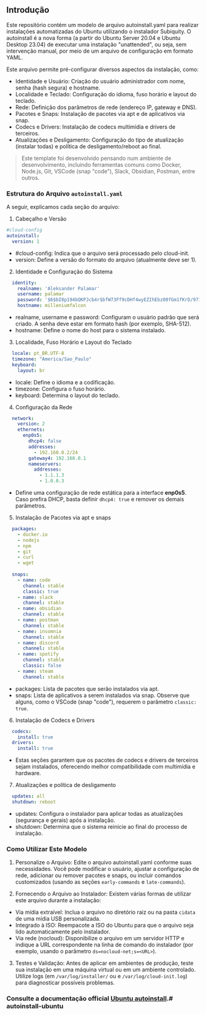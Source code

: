 ## Introdução

Este repositório contém um modelo de arquivo autoinstall.yaml para realizar instalações automatizadas do Ubuntu utilizando o instalador Subiquity. O autoinstall é a nova forma (a partir do Ubuntu Server 20.04 e Ubuntu Desktop 23.04) de executar uma instalação "unattended", ou seja, sem intervenção manual, por meio de um arquivo de configuração em formato YAML.

Este arquivo permite pré-configurar diversos aspectos da instalação, como:
- Identidade e Usuário: Criação do usuário administrador com nome, senha (hash segura) e hostname.
- Localidade e Teclado: Configuração do idioma, fuso horário e layout do teclado.
- Rede: Definição dos parâmetros de rede (endereço IP, gateway e DNS).
- Pacotes e Snaps: Instalação de pacotes via apt e de aplicativos via snap.
- Codecs e Drivers: Instalação de codecs multimídia e drivers de terceiros.
- Atualizações e Desligamento: Configuração do tipo de atualização (instalar todas) e política de desligamento/reboot ao final.

> Este template foi desenvolvido pensando num ambiente de desenvolvimento, incluindo ferramentas comuns como Docker, Node.js, Git, VSCode (snap "code"), Slack, Obsidian, Postman, entre outros.

### Estrutura do Arquivo `autoinstall.yaml`

A seguir, explicamos cada seção do arquivo:

1. Cabeçalho e Versão

```yaml
#cloud-config
autoinstall:
  version: 1
```
- #cloud-config: Indica que o arquivo será processado pelo cloud-init.
- version: Define a versão do formato do arquivo (atualmente deve ser 1).

2. Identidade e Configuração do Sistema

```yaml
  identity:
    realname: 'Aleksander Palamar'
    username: palamar
    password: '$6$bI8p194bQKPJcb4r$bfW73Ff9cDHf4wyEZIhEbz00fGm1fKrD/971QQBnU225gpxifAKmrYafhN/c.aMuJhuHPvHqZO3NYw1oB/PtD/' # Gere um hash seguro, por exemplo, com mkpasswd --method=SHA-512
    hostname: milleniumfalcon
```
- realname, username e password: Configuram o usuário padrão que será criado. A senha deve estar em formato hash (por exemplo, SHA-512).
- hostname: Define o nome do host para o sistema instalado.

3. Localidade, Fuso Horário e Layout do Teclado

```yaml
  locale: pt_BR.UTF-8
  timezone: "America/Sao_Paulo"
  keyboard:
    layout: br
```
- locale: Define o idioma e a codificação.
- timezone: Configura o fuso horário.
- keyboard: Determina o layout do teclado.

4. Configuração da Rede

```yaml
  network:
    version: 2
    ethernets:
      enp0s5:
        dhcp4: false
        addresses:
          - 192.168.0.2/24
        gateway4: 192.168.0.1
        nameservers:
          addresses:
            - 1.1.1.3
            - 1.0.0.3
```
- Define uma configuração de rede estática para a interface **enp0s5**. Caso prefira DHCP, basta definir `dhcp4: true` e remover os demais parâmetros.

5. Instalação de Pacotes via apt e snaps

```yaml
  packages:
    - docker.io
    - nodejs
    - npm
    - git
    - curl
    - wget
  
  snaps:
    - name: code
      channel: stable
      classic: true
    - name: slack
      channel: stable
    - name: obsidian
      channel: stable
    - name: postman
      channel: stable
    - name: insomnia
      channel: stable
    - name: discord
      channel: stable
    - name: spotify
      channel: stable
      classic: false
    - name: steam
      channel: stable
```
- packages: Lista de pacotes que serão instalados via apt.
- snaps: Lista de aplicativos a serem instalados via snap. Observe que alguns, como o VSCode (snap "code"), requerem o parâmetro `classic: true`.

6. Instalação de Codecs e Drivers

```yaml
  codecs:
    install: true
  drivers:
    install: true
```
- Estas seções garantem que os pacotes de codecs e drivers de terceiros sejam instalados, oferecendo melhor compatibilidade com multimídia e hardware.

7. Atualizações e política de desligamento

```yaml
  updates: all
  shutdown: reboot
```
- updates: Configura o instalador para aplicar todas as atualizações (segurança e gerais) após a instalação.
- shutdown: Determina que o sistema reinicie ao final do processo de instalação.

### Como Utilizar Este Modelo

1. Personalize o Arquivo:
Edite o arquivo autoinstall.yaml conforme suas necessidades. Você pode modificar o usuário, ajustar a configuração de rede, adicionar ou remover pacotes e snaps, ou incluir comandos customizados (usando as seções `early-commands` e `late-commands`).

2. Fornecendo o Arquivo ao Instalador:
Existem várias formas de utilizar este arquivo durante a instalação:

- Via mídia extraível: Inclua o arquivo no diretório raiz ou na pasta `cidata` de uma mídia USB personalizada.
- Integrado à ISO: Reempacote a ISO do Ubuntu para que o arquivo seja lido automaticamente pelo instalador.
- Via rede (nocloud): Disponibilize o arquivo em um servidor HTTP e indique a URL correspondente na linha de comando do instalador (por exemplo, usando o parâmetro `ds=nocloud-net;s=<URL>`).

3. Testes e Validação:
Antes de aplicar em ambientes de produção, teste sua instalação em uma máquina virtual ou em um ambiente controlado. Utilize logs (em `/var/log/installer/` ou e `/var/log/cloud-init.log`) para diagnosticar possíveis problemas.

### Consulte a documentação official [Ubuntu autoinstall](https://canonical-subiquity.readthedocs-hosted.com/en/latest/reference/autoinstall-reference.html).# autoinstall-ubuntu
